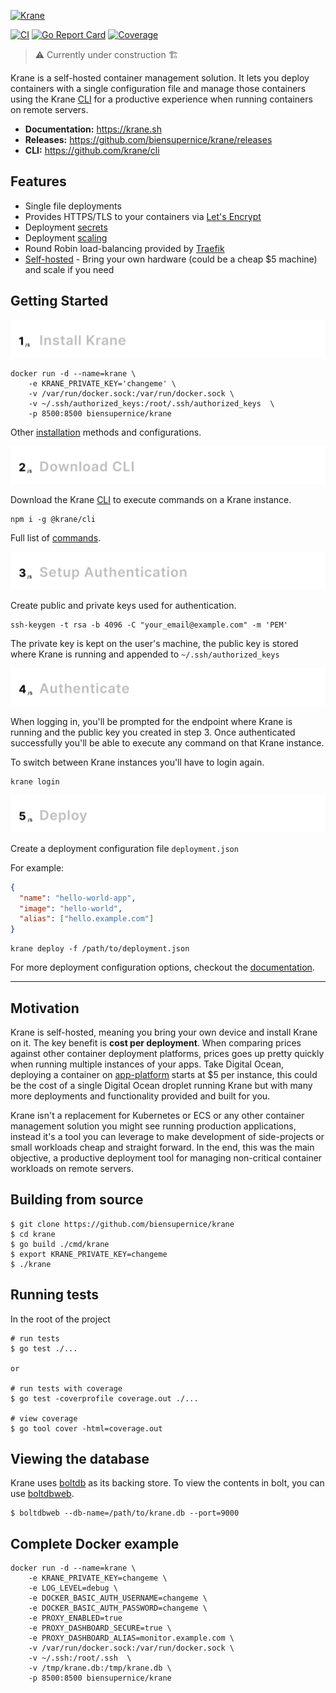 [![Krane](https://res.cloudinary.com/biensupernice/image/upload/v1602474802/Marketing_-_Krane_dj2y9e.png)](https://krane.sh)

[![CI](https://github.com/biensupernice/krane/workflows/CI/badge.svg?branch=master)](https://github.com/biensupernice/krane/actions)
[![Go Report Card](https://goreportcard.com/badge/github.com/biensupernice/krane)](https://goreportcard.com/report/github.com/biensupernice/krane)
[![Coverage](https://img.shields.io/codecov/c/github/biensupernice/krane?color=blue)](https://codecov.io/gh/biensupernice/krane)

> ⚠️ Currently under construction 🏗

Krane is a self-hosted container management solution. It lets you deploy containers with a single configuration file and manage those containers using the Krane [CLI](https://www.krane.sh/#/cli) for a productive experience when running containers on remote servers.

* **Documentation:** https://krane.sh
* **Releases:** https://github.com/biensupernice/krane/releases
* **CLI:** https://github.com/krane/cli

## Features

* Single file deployments
* Provides HTTPS/TLS to your containers via [Let's Encrypt](https://letsencrypt.org/) 
* Deployment [secrets](https://www.krane.sh/#/cli?id=secrets)
* Deployment [scaling](https://www.krane.sh/#/deployment-configuration?id=scale) 
* Round Robin load-balancing provided by [Traefik](https://doc.traefik.io/traefik/routing/services/#load-balancing)
* [Self-hosted](#motivation) - Bring your own hardware (could be a cheap $5 machine) and scale if you need

## Getting Started

[![Install Krane](./docs/assets/1-install-krane.png)](https://www.krane.sh/#/installation)

```
docker run -d --name=krane \
    -e KRANE_PRIVATE_KEY='changeme' \
    -v /var/run/docker.sock:/var/run/docker.sock \
    -v ~/.ssh/authorized_keys:/root/.ssh/authorized_keys  \
    -p 8500:8500 biensupernice/krane
```

Other [installation](https://www.krane.sh/#/installation) methods and configurations.


[![Download CLI](./docs/assets/2-download-cli.png)](https://www.krane.sh/#/cli)

Download the Krane [CLI](https://www.krane.sh/#/cli) to execute commands on a Krane instance.

```
npm i -g @krane/cli
```

Full list of [commands](https://www.krane.sh/#/cli?id=commands).

![Setup Authentication](./docs/assets/3-setup-authentication.png)

Create public and private keys used for authentication.

```
ssh-keygen -t rsa -b 4096 -C "your_email@example.com" -m 'PEM'
```

The private key is kept on the user's machine, the public key is stored where Krane is running and appended to `~/.ssh/authorized_keys`

[![Authenticate](./docs/assets/4-authentication.png)](https://www.krane.sh/#/cli?id=authenticating)

When logging in, you'll be prompted for the endpoint where Krane is running and the public key you created in step 3. Once authenticated successfully you'll be able to execute any command on that Krane instance. 

To switch between Krane instances you'll have to login again.

```
krane login
```

[![Deploy](./docs/assets/5-deploy.png)](https://www.krane.sh/#/cli?id=deploy)

Create a deployment configuration file `deployment.json` 

For example:

```json
{
  "name": "hello-world-app",
  "image": "hello-world",
  "alias": ["hello.example.com"]
}
```

```
krane deploy -f /path/to/deployment.json
```

For more deployment configuration options, checkout the [documentation](https://www.krane.sh/#/deployment-configuration).

---

<a name="motivation"></a>

## Motivation

Krane is self-hosted, meaning you bring your own device and install Krane on it. The key benefit is **cost per deployment**. When comparing prices against other container deployment platforms, prices goes up pretty quickly when running multiple instances of your apps. Take Digital Ocean, deploying a container on [app-platform](https://www.digitalocean.com/docs/app-platform/) starts at $5 per instance, this could be the cost of a single Digital Ocean droplet running Krane but with many more deployments and functionality provided and built for you.

Krane isn't a replacement for Kubernetes or ECS or any other container management solution you might see running production applications, instead it's a tool you can leverage to make development of side-projects or small workloads cheap and straight forward. In the end, this was the main objective, a productive deployment tool for managing non-critical container workloads on remote servers. 


## Building from source

```
$ git clone https://github.com/biensupernice/krane
$ cd krane
$ go build ./cmd/krane
$ export KRANE_PRIVATE_KEY=changeme
$ ./krane
```

## Running tests

In the root of the project

```
# run tests
$ go test ./...

or

# run tests with coverage
$ go test -coverprofile coverage.out ./... 
 
# view coverage
$ go tool cover -html=coverage.out
``` 

## Viewing the database

Krane uses [boltdb](https://github.com/etcd-io/bbolt) as its backing store. To view the contents in bolt, you can use [boltdbweb](https://github.com/evnix/boltdbweb).

```
$ boltdbweb --db-name=/path/to/krane.db --port=9000
``` 

## Complete Docker example

```
docker run -d --name=krane \
    -e KRANE_PRIVATE_KEY=changeme \
    -e LOG_LEVEL=debug \
    -e DOCKER_BASIC_AUTH_USERNAME=changeme \
    -e DOCKER_BASIC_AUTH_PASSWORD=changeme \
    -e PROXY_ENABLED=true
    -e PROXY_DASHBOARD_SECURE=true \
    -e PROXY_DASHBOARD_ALIAS=monitor.example.com \
    -v /var/run/docker.sock:/var/run/docker.sock \
    -v ~/.ssh:/root/.ssh  \
    -v /tmp/krane.db:/tmp/krane.db \
    -p 8500:8500 biensupernice/krane
```
